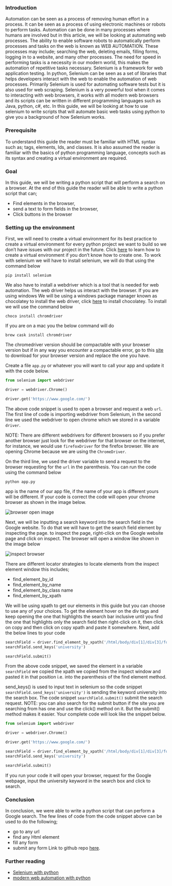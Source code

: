 ### Introduction
Automation can be seen as a process of removing human effort in a process. It can be seen as a process of using electronic machines or robots to perform tasks. Automation can be done in many processes where humans are involved but in this article, we will be looking at automating web processes. 
The ability to enable software robots to automatically perform processes and tasks on the web is known as WEB AUTOMATION. These processes may include; searching the web, deleting emails, filling forms, logging in to a website, and many other processes. The need for speed in performing tasks is a necessity in our modern world, this makes the automation of repetitive tasks necessary.
Selenium is a framework for web application testing. In python, Selenium can be seen as a set of libraries that helps developers interact with the web to enable the automation of web processes. Primarily Selenium is used for automating software tests but it is also used for web scraping. Selenium is a very powerful tool when it comes to interacting with web browsers, it works with all modern web browsers and its scripts can be written in different programming languages such as Java, python, c#, etc.
In this guide, we will be looking at how to use selenium to write scripts that will automate basic web tasks using python to give you a background of how Selenium works.
### Prerequisite
To understand this guide the reader must be familiar with HTML syntax such as; tags, elements, Ids, and classes. It is also assumed the reader is familiar with the basics of python programming language, concepts such as its syntax and creating a virtual environment are required.
### Goal
In this guide, we will be writing a python script that will perform a search on a browser. At the end of this guide the reader will be able to write a python script that can;
- Find elements in the browser, 
- send a text to form fields in the browser,
- Click buttons in the browser

### Setting up the environment
First, we will need to create a virtual environment for its best practice to create a virtual environment for every python project we want to build so we don’t have issues with our project in the future. Click [here](https://uoa-eresearch.github.io/eresearch-cookbook/recipe/2014/11/26/python-virtual-env/) to learn how to create a virtual environment if you don’t know how to create one.
To work with selenium we will have to install selenium, we will do that using the command below
```
pip install selenium
```
We also have to install a webdriver which is a tool that is needed for web automation. The web driver helps us interact with the browser. If you are using windows We will be using a windows package manager known as chocolatey to install the web driver, click [here]( https://chocolatey.org/install) to install chocolatey. To install we will use the command below
```
choco install chromdriver
```
If you are on a mac you the below command will do
```
brew cask install chromdriver
```
The chromedriver version should be compactable with your browser version but if in any way you encounter a compactable error, go to this [site](https://chromedriver.chromium.org/downloads) to download for your browser version and replace the one you have.

Create a file `app.py` or whatever you will want to call your app and update it with the code below.

```python
from selenium import webdriver

driver = webdriver.Chrome()

driver.get('https://www.google.com/')
```
The above code snippet is used to open a browser and request a web `url`. The first line of code is importing webdriver from Selenium, in the second line we used the webdriver to open chrome which we stored in a variable `driver`.

NOTE: There are different webdrivers for different browsers so if you prefer another browser just look for the webdriver for that browser on the internet, for instance, we would use `firefoxDriver` for the firefox browser. We are opening Chrome because we are using the `ChromeDriver`.

On the third line, we used the driver variable to send a request to the browser requesting for the `url` in the parenthesis. You can run the code using the command below

```
python app.py
```
app is the name of our app file, if the name of your app is different yours will be different. If your code is correct the code will open your chrome browser as shown in the image below.

![browser open image](/engineering-education/web-automation-with-selenium/image1.png)

Next, we will be inputting a search keyword into the search field in the Google website. To do that we will have to get the search field element by inspecting the page. to inspect the page, right-click on the Google website page and click on inspect. The browser will open a window like shown in the image below

![inspect browser](/engineering-education/web-automation-with-selenium/image2.png)

There are different locator strategies to locate elements from the inspect element window this includes;
- find_element_by_id 
- find_element_by_name
- find_element_by_class name
- find_element_by_xpath

We will be using xpath to get our elements in this guide but you can choose to use any of your choices. To get the element hover on the div tags and keep opening the one that highlights the search bar inclusive until you find the one that highlights only the search field then right-click on it, then click on copy and then click on copy xpath and paste it somewhere. Next, add the below lines to your code

```python
searchField = driver.find_element_by_xpath('/html/body/div[1]/div[3]/form/div[1]/div[1]/div[1]/div/div[2]/input')
searchField.send_keys('university')

searchField.submit()
```
From the above code snippet, we saved the element in a variable `searchField` we copied the xpath we copied from the inspect window and pasted it in that position i.e. into the parenthesis of the find element method.

send_keys() is used to input text in selenium so the code snippet `searchField.send_keys('university')` is sending the keyword university into the search box.
The code snippet `searchField.submit()` submit the search request.
NOTE: you can also search for the submit button if the site you are searching from has one and use the click() method on it. But the submit() method makes it easier.
Your complete code will look like the snippet below.
```python
from selenium import webdriver

driver = webdriver.Chrome()

driver.get('https://www.google.com/')

searchField = driver.find_element_by_xpath('/html/body/div[1]/div[3]/form/div[1]/div[1]/div[1]/div/div[2]/input')
searchField.send_keys('university')

searchField.submit()


```
If you run your code it will open your browser, request for the Google webpage, input the university keyword in the search box and click to search.

### Conclusion

In conclusion, we were able to write a python script that can perform a Google search. The few lines of code from the code snippet above can be used to do the following;
- go to any url
- find any Html element
- fill any form 
- submit any form
Link to github repo [here](https://github.com/wobin1/google-search-automation).

### Further reading
- [Selenium with python](https://selenium-python.readthedocs.io/)
- [modern web automation with python](https://realpython.com/modern-web-automation-with-python-and-selenium/)




